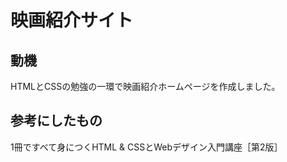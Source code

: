 # 映画紹介サイト
## 動機
   HTMLとCSSの勉強の一環で映画紹介ホームページを作成しました。

## 参考にしたもの
   1冊ですべて身につくHTML & CSSとWebデザイン入門講座［第2版］
